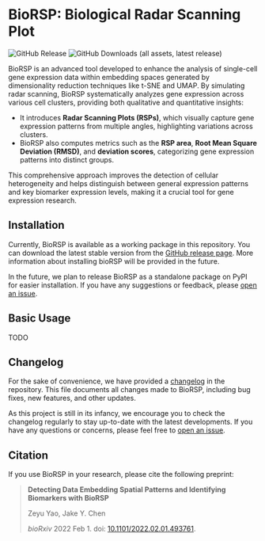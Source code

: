 # BioRSP: Biological Radar Scanning Plot

![GitHub Release](https://img.shields.io/github/v/release/cytronicoder/biorsp) ![GitHub Downloads (all assets, latest release)](https://img.shields.io/github/downloads/cytronicoder/biorsp/latest/total)

BioRSP is an advanced tool developed to enhance the analysis of single-cell gene expression data within embedding spaces generated by dimensionality reduction techniques like t-SNE and UMAP. By simulating radar scanning, BioRSP systematically analyzes gene expression across various cell clusters, providing both qualitative and quantitative insights:

- It introduces **Radar Scanning Plots (RSPs)**, which visually capture gene expression patterns from multiple angles, highlighting variations across clusters.
- BioRSP also computes metrics such as the **RSP area**, **Root Mean Square Deviation (RMSD)**, and **deviation scores**, categorizing gene expression patterns into distinct groups.

This comprehensive approach improves the detection of cellular heterogeneity and helps distinguish between general expression patterns and key biomarker expression levels, making it a crucial tool for gene expression research.

## Installation

Currently, BioRSP is available as a working package in this repository. You can download the latest stable version from the [GitHub release page](https://github.com/cytronicoder/biorsp/releases). More information about installing bioRSP will be provided in the future.

In the future, we plan to release BioRSP as a standalone package on PyPI for easier installation. If you have any suggestions or feedback, please [open an issue](https://github.com/cytronicoder/biorsp/issues).

## Basic Usage

TODO

## Changelog

For the sake of convenience, we have provided a [changelog](https://github.com/cytronicoder/biorsp/blob/master/CHANGELOG.md) in the repository. This file documents all changes made to BioRSP, including bug fixes, new features, and other updates.

As this project is still in its infancy, we encourage you to check the changelog regularly to stay up-to-date with the latest developments. If you have any questions or concerns, please feel free to [open an issue](https://github.com/cytronicoder/biorsp/issues).

## Citation

If you use BioRSP in your research, please cite the following preprint:

> **Detecting Data Embedding Spatial Patterns and Identifying Biomarkers with BioRSP**
>
> Zeyu Yao, Jake Y. Chen
>
> _bioRxiv_ 2022 Feb 1. doi: [10.1101/2022.02.01.493761](https://doi.org/10.1101/2022.02.01.493761).
